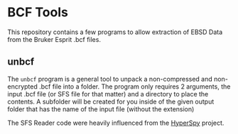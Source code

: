 # BCF Tools #

This repository contains a few programs to allow extraction of EBSD Data from the Bruker Esprit .bcf files.

## unbcf ##

The `unbcf` program is a general tool to unpack a non-compressed and non-encrypted .bcf file into a folder. The program only requires 2 arguments, the input .bcf file (or SFS file for that matter) and a directory to place the contents. A subfolder will be created for you inside of the given output folder that has the name of the input file (without the extension)

The SFS Reader code were heavily influenced from the [HyperSpy](https://hyperspy.org/) project.
